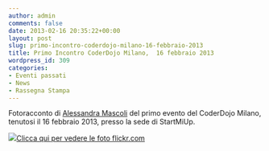 ```yaml
---
author: admin
comments: false
date: 2013-02-16 20:35:22+00:00
layout: post
slug: primo-incontro-coderdojo-milano-16-febbraio-2013
title: Primo Incontro CoderDojo Milano,  16 febbraio 2013
wordpress_id: 309
categories:
- Eventi passati
- News
- Rassegna Stampa
---
```


Fotoracconto di [Alessandra Mascoli](http://www.blogger.com/profile/14373180083913701463) del primo evento del CoderDojo Milano, tenutosi il 16 febbraio 2013, presso la sede di StartMiUp.





  [![](http://coderdojomilano.it/wp-content/uploads/2013/02/febbraio_2013.jpg)Clicca qui per vedere le foto flickr.com](http://www.flickr.com/photos/98942956@N02/sets/72157634842506997/)




